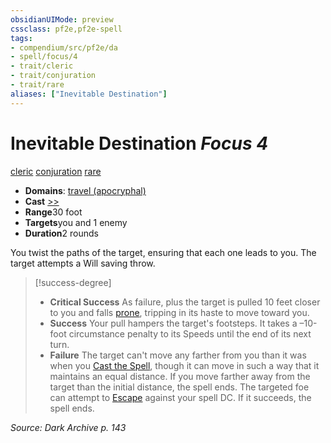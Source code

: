 ```yaml
---
obsidianUIMode: preview
cssclass: pf2e,pf2e-spell
tags:
- compendium/src/pf2e/da
- spell/focus/4
- trait/cleric
- trait/conjuration
- trait/rare
aliases: ["Inevitable Destination"]
---
```

# Inevitable Destination *Focus 4*   
[cleric](rules/traits/cleric.md "Cleric Class Trait")  [conjuration](rules/traits/conjuration.md "Conjuration School Trait")  [rare](rules/traits/rare.md "Rare Rarity Trait")  

- **Domains**: [travel (apocryphal)](compendium/setting/domains.md#Travel)
- **Cast** [>>](rules/core-rulebook/chapter-9-playing-the-game.md#Actions "Two-Action") 
- **Range**30 foot
- **Targets**you and 1 enemy
- **Duration**2 rounds

You twist the paths of the target, ensuring that each one leads to you. The target attempts a Will saving throw.

> [!success-degree] 
> - **Critical Success** As failure, plus the target is pulled 10 feet closer to you and falls [prone](rules/conditions.md#Prone), tripping in its haste to move toward you.
> - **Success** Your pull hampers the target's footsteps. It takes a –10-foot circumstance penalty to its Speeds until the end of its next turn.
> - **Failure** The target can't move any farther from you than it was when you [Cast the Spell](rules/actions/cast-a-spell.md), though it can move in such a way that it maintains an equal distance. If you move farther away from the target than the initial distance, the spell ends. The targeted foe can attempt to [Escape](rules/actions/escape.md) against your spell DC. If it succeeds, the spell ends.

*Source: Dark Archive p. 143*